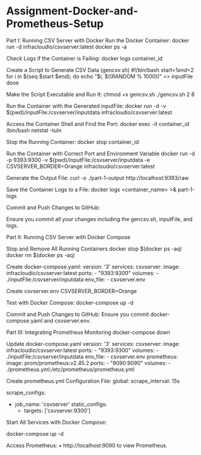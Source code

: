 # Assignment-Docker-and-Prometheus-Setup



Part I: Running CSV Server with Docker
Run the Docker Container:
docker run -d infracloudio/csvserver:latest
docker ps -a

Check Logs if the Container is Failing:
docker logs container_id

Create a Script to Generate CSV Data (gencsv.sh)
#!/bin/bash
start=$1
end=$2
for i in $(seq $start $end); do
    echo "$i, $((RANDOM % 1000))" >> inputFile
done


Make the Script Executable and Run It:
chmod +x gencsv.sh
./gencsv.sh 2 8

Run the Container with the Generated inputFile:
docker run -d -v $(pwd)/inputFile:/csvserver/inputdata infracloudio/csvserver:latest

Access the Container Shell and Find the Port:
docker exec -it container_id /bin/bash
netstat -tuln

Stop the Running Container:
docker stop  container_id

Run the Container with Correct Port and Environment Variable
docker run -d -p 9393:9300 -v $(pwd)/inputFile:/csvserver/inputdata -e CSVSERVER_BORDER=Orange infracloudio/csvserver:latest

Generate the Output File:
curl -o ./part-1-output http://localhost:9393/raw

Save the Container Logs to a File:
docker logs <container_name> >& part-1-logs

Commit and Push Changes to GitHub:

Ensure you commit all your changes including the gencsv.sh, inputFile, and logs.

Part II: 
Running CSV Server with Docker Compose

Stop and Remove All Running Containers
docker stop $(docker ps -aq)
docker rm $(docker ps -aq)

Create docker-compose.yaml:
version: '3'
services:
  csvserver:
    image: infracloudio/csvserver:latest
    ports:
      - "9393:9300"
    volumes:
      - ./inputFile:/csvserver/inputdata
    env_file:
      - csvserver.env



Create csvserver.env
CSVSERVER_BORDER=Orange

Test with Docker Compose:
docker-compose up -d

Commit and Push Changes to GitHub:
Ensure you commit docker-compose.yaml and csvserver.env.


Part III: Integrating Prometheus Monitoring
docker-compose down

Update docker-compose.yaml
version: '3'
services:
  csvserver:
    image: infracloudio/csvserver:latest
    ports:
      - "9393:9300"
    volumes:
      - ./inputFile:/csvserver/inputdata
    env_file:
      - csvserver.env
  prometheus:
    image: prom/prometheus:v2.45.2
    ports:
      - "9090:9090"
    volumes:
      - ./prometheus.yml:/etc/prometheus/prometheus.yml


Create prometheus.yml Configuration File:
global:
  scrape_interval: 15s

scrape_configs:
  - job_name: 'csvserver'
    static_configs:
      - targets: ['csvserver:9300']

Start All Services with Docker Compose:

docker-compose up -d

Access Prometheus:
•	http://localhost:9090 to view Prometheus.

